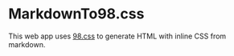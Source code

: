 # MarkdownTo98.css
This web app uses [98.css](https://jdan.github.io/98.css/) to generate HTML with inline CSS from markdown.